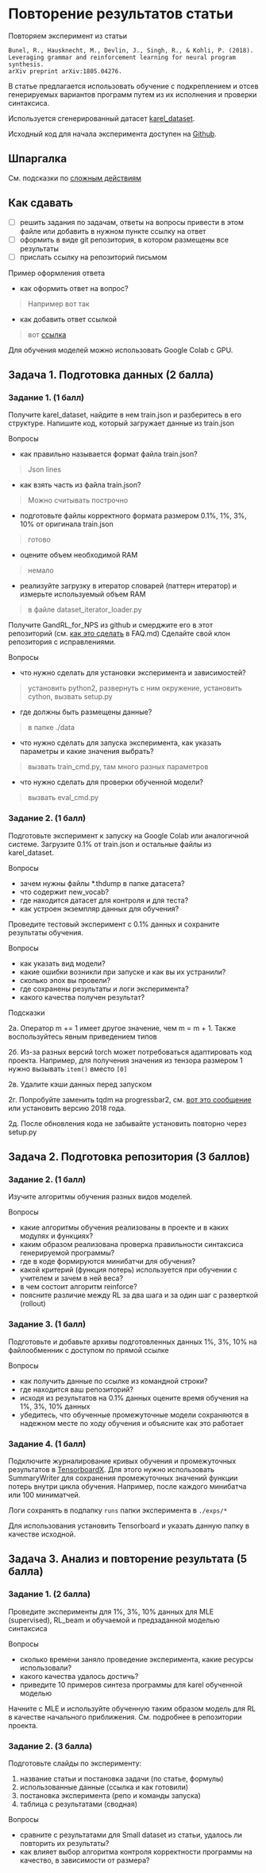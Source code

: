 # Повторение результатов статьи 

Повторяем эксперимент из статьи

```
Bunel, R., Hausknecht, M., Devlin, J., Singh, R., & Kohli, P. (2018). 
Leveraging grammar and reinforcement learning for neural program synthesis. 
arXiv preprint arXiv:1805.04276.
```

В статье предлагается использовать обучение с подкреплением и отсев генерируемых вариантов программ путем из их исполнения и проверки синтаксиса.

Используется сгенерированный датасет [karel_dataset](https://msr-redmond.github.io/karel-dataset/).

Исходный код для начала эксперимента доступен на [Github](https://github.com/bunelr/GandRL_for_NPS).

## Шпаргалка

См. подсказки по [сложным действиям](./FAQ.md)

## Как сдавать

 - [ ] решить задания по задачам, ответы на вопросы привести в этом файле или добавить в нужном пункте ссылку на ответ
 - [ ] оформить в виде git репозитория, в котором размещены все результаты
 - [ ] прислать ссылку на репозиторий письмом
 
Пример оформления ответа

 - как оформить ответ на вопрос?
> Например вот так
 - как добавить ответ ссылкой
> вот [ссылка](./TASK.md#как-сдавать)


Для обучения моделей можно использовать Google Colab c GPU.

## Задача 1. Подготовка данных (2 балла)

### Задание 1. (1 балл)

Получите karel_dataset, найдите в нем train.json и разберитесь в его структуре. 
Напишите код, который загружает данные из train.json

Вопросы
 - как правильно называется формат файла train.json?
 > Json lines
 - как взять часть из файла train.json?
 > Можно считывать построчно
 - подготовьте файлы корректного формата размером 0.1%, 1%, 3%, 10% от оригинала train.json
 > готово
 - оцените объем необходимой RAM
 > немало
 - реализуйте загрузку в итератор словарей (паттерн итератор) и измерьте используемый объем RAM
 > в файле dataset_iterator_loader.py

Получите GandRL_for_NPS из github и смерджите его в этот репозиторий (см. [как это сделать](./FAQ.md#как-объединить-репозитории) в FAQ.md)
Сделайте свой клон репозитория с исправлениями. 

Вопросы
 - что нужно сделать для установки эксперимента и зависимостей?
 > установить python2, развернуть с ним окружениe, установить cython, вызвать setup.py
 - где должны быть размещены данные?
 > в папке ./data
 - что нужно сделать для запуска эксперимента, как указать параметры и какие значения выбрать?
 > вызвать train_cmd.py, там много разных параметров
 - что нужно сделать для проверки обученной модели?
 > вызвать eval_cmd.py

### Задание 2. (1 балл)

Подготовьте эксперимент к запуску на Google Colab или аналогичной системе. 
Загрузите 0.1% от train.json и остальные файлы из karel_dataset.

Вопросы
 - зачем нужны файлы *.thdump в папке датасета?
 - что содержит new_vocab?
 - где находится датасет для контроля и для теста?
 - как устроен экземпляр данных для обучения?

Проведите тестовый эксперимент с 0.1% данных и сохраните результаты обучения.

Вопросы
 - как указать вид модели?
 - какие ошибки возникли при запуске и как вы их устранили?
 - сколько эпох вы провели?
 - где сохранены результаты и логи эксперимента?
 - какого качества получен результат?

Подсказки

2а. Оператор m += 1 имеет другое значение, чем m = m + 1. Также воспользуйтесь явным приведением типов
 
2б. Из-за разных версий torch может потребоваться адаптировать код проекта. Например, для получения значения из тензора размером 1 нужно вызывать ``item()`` вместо ``[0]``

2в. Удалите кэши данных перед запуском

2г. Попробуйте заменить tqdm на progressbar2, см. [вот это сообщение](https://github.com/tqdm/tqdm/issues/613) или установить версию 2018 года.

2д. После обновления кода не забывайте установить повторно через setup.py


## Задача 2. Подготовка репозитория (3 баллов)

### Задание 2. (1 балл)

Изучите алгоритмы обучения разных видов моделей. 

Вопросы
 - какие алгоритмы обучения реализованы в проекте и в каких модулях и функциях?
 - каким образом реализована проверка правильности синтаксиса генерируемой программы?
 - где в коде формируются минибатчи для обучения?
 - какой критерий (функция потерь) используется при обучении с учителем и зачем в ней веса?
 - в чем состоит алгоритм reinforce?
 - поясните различие между RL за два шага и за один шаг с разверткой (rollout)

### Задание 3. (1 балл)

Подготовьте и добавьте архивы подготовленных данных 1%, 3%, 10% на файлообменник с доступом по прямой ссылке
 
Вопросы
 - как получить данные по ссылке из командной строки?
 - где находится ваш репозиторий?
 - исходя из результатов на 0.1% данных оцените время обучения на 1%, 3%, 10% данных
 - убедитесь, что обученные промежуточные модели сохраняются в надежном месте по ходу обучения и объясните как это работает

### Задание 4. (1 балл)

Подключите журналирование кривых обучения и промежуточных результатов в [TensorboardX](https://github.com/lanpa/tensorboardX). 
Для этого нужно использовать SummaryWriter для сохранения промежуточных значений функции потерь внутри цикла обучения. Например, после каждого минибатча или 100 миниматчей. 

Логи сохранять в подпапку ``runs`` папки эксперимента в ``./exps/*``

Для использования установить Tensorboard и указать данную папку в качестве исходной.
  
## Задача 3. Анализ и повторение результата (5 балла)

### Задание 1. (2 балла)

Проведите эксперименты для 1%, 3%, 10% данных для MLE (supervised), RL_beam и обучаемой и предзаданной моделью синтаксиса

Вопросы
 - сколько времени заняло проведение эксперимента, какие ресурсы использовали?
 - какого качества удалось достичь?
 - приведите 10 примеров синтеза программы для karel обученной моделью

Начните с MLE и используйте обученную таким образом модель для RL в качестве начального приближения.
См. подробнее в репозитории проекта.

### Задание 2. (3 балла)

Подготовьте слайды по эксперименту: 
1. название статьи и постановка задачи (по статье, формулы) 
2. использованные данные (ссылка и как готовили)
3. постановка эксперимента (репо и команды запуска)
4. таблица с результатами (сводная)

Вопросы
 - сравните с результатами для Small dataset из статьи, удалось ли повторить их результаты?
 - как влияет выбор алгоритма контроля корректности программы на качество, в зависимости от размера?


